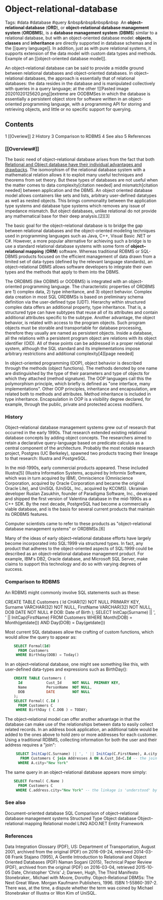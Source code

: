 # Object-relational-database
Tags: #data #database #query 
&nbsp&nbsp&nbsp&nbsp&nbsp;  An **object–relational database** (**ORD**), or **object–relational database management system** (**ORDBMS**), 
is a **database management system** (**DBMS**) similar to a relational database, but with an object-oriented database model: **objects**, **classes** and **inheritance** are directly supported in database schemas and in the [[query language]]. In addition, just as with pure relational systems, it supports extension of the data model with custom data types and methods.
Example of an [[object-oriented database model]]. 

An object–relational database can be said to provide a middle ground between relational databases and object-oriented databases. In object–relational databases, the approach is essentially that of relational databases: the data resides in the database and is manipulated collectively with queries in a query language; at the other ![[Pasted image 20201020125620.png]]extreme are OODBMSes in which the database is essentially a persistent object store for software written in an object-oriented programming language, with a programming API for storing and retrieving objects, and little or no specific support for querying.

## Contents

   1 [[Overiew]]
   2 History
   3 Comparison to RDBMS
   4 See also
   5 References

### [[Overview#]]

The basic need of object–relational database arises from the fact that both <u>Relational and Object database have their individual advantages and drawbacks</u>. The isomorphism of the relational database system with a mathematical relation allows it to exploit many useful techniques and theorems from set theory. But these types of databases are not useful when the matter comes to data complexity[citation needed] and mismatch[citation needed] between application and the DBMS. An object oriented database model allows containers like sets and lists, arbitrary user-defined datatypes as well as nested objects. This brings commonality between the application type systems and database type systems which removes any issue of impedance mismatch. But object databases, unlike relational do not provide any mathematical base for their deep analysis.[2][3]

The basic goal for the object–relational database is to bridge the gap between relational databases and the object-oriented modeling techniques used in programming languages such as Java, C++, Visual Basic .NET or C#. However, a more popular alternative for achieving such a bridge is to use a standard relational database systems with some form of **object–relational mapping** (**ORM**) software. Whereas traditional RDBMS or SQL-DBMS products focused on the efficient management of data drawn from a limited set of data-types (defined by the relevant language standards), an object–relational DBMS allows software developers to integrate their own types and the methods that apply to them into the DBMS.

The ORDBMS (like ODBMS or OODBMS) is integrated with an object-oriented programming language. The characteristic properties of ORDBMS are 1) complex data, 2) type inheritance, and 3) object behavior. Complex data creation in most SQL ORDBMSs is based on preliminary schema definition via the user-defined type (UDT). Hierarchy within structured complex data offers an additional property, type inheritance. That is, a structured type can have subtypes that reuse all of its attributes and contain additional attributes specific to the subtype. Another advantage, the object behavior, is related with access to the program objects. Such program objects must be storable and transportable for database processing, therefore they usually are named as persistent objects. Inside a database, all the relations with a persistent program object are relations with its object identifier (OID). All of these points can be addressed in a proper relational system, although the SQL standard and its implementations impose arbitrary restrictions and additional complexity[4][page needed]

In object-oriented programming (OOP), object behavior is described through the methods (object functions). The methods denoted by one name are distinguished by the type of their parameters and type of objects for which they attached (method signature). The OOP languages call this the polymorphism principle, which briefly is defined as "one interface, many implementations". Other OOP principles, inheritance and encapsulation, are related both to methods and attributes. Method inheritance is included in type inheritance. Encapsulation in OOP is a visibility degree declared, for example, through the public, private and protected access modifiers.

### History

Object–relational database management systems grew out of research that occurred in the early 1990s. That research extended existing relational database concepts by adding object concepts. The researchers aimed to retain a declarative query-language based on predicate calculus as a central component of the architecture. Probably the most notable research project, Postgres (UC Berkeley), spawned two products tracing their lineage to that research: Illustra and PostgreSQL.

In the mid-1990s, early commercial products appeared. These included Illustra[5] (Illustra Information Systems, acquired by Informix Software, which was in turn acquired by IBM), Omniscience (Omniscience Corporation, acquired by Oracle Corporation and became the original Oracle Lite), and UniSQL (UniSQL, Inc., acquired by KCOMS). Ukrainian developer Ruslan Zasukhin, founder of Paradigma Software, Inc., developed and shipped the first version of Valentina database in the mid-1990s as a C++ SDK. By the next decade, PostgreSQL had become a commercially viable database, and is the basis for several current products that maintain its ORDBMS features.

Computer scientists came to refer to these products as "object–relational database management systems" or ORDBMSs.[6]

Many of the ideas of early object–relational database efforts have largely become incorporated into SQL:1999 via structured types. In fact, any product that adheres to the object-oriented aspects of SQL:1999 could be described as an object–relational database management product. For example, IBM's DB2, Oracle database, and Microsoft SQL Server, make claims to support this technology and do so with varying degrees of success.

### Comparison to RDBMS

An RDBMS might commonly involve SQL statements such as these:

   CREATE TABLE Customers  (
       Id          CHAR(12)    NOT NULL PRIMARY KEY,
       Surname     VARCHAR(32) NOT NULL,
       FirstName   VARCHAR(32) NOT NULL,
       DOB         DATE        NOT NULL   # DOB: Date of Birth
    );
    SELECT InitCap(Surname) || ', ' || InitCap(FirstName)
      FROM Customers
     WHERE Month(DOB) = Month(getdate())
       AND Day(DOB) = Day(getdate())

Most current SQL databases allow the crafting of custom functions, which would allow the query to appear as:
```SQL
    SELECT Formal(Id)
      FROM Customers
     WHERE Birthday(DOB) = Today()
```
In an object–relational database, one might see something like this, with user-defined data-types and expressions such as BirthDay():
```SQL
    CREATE TABLE Customers (
      Id           Cust_Id     NOT NULL  PRIMARY KEY,
      Name         PersonName  NOT NULL,
      DOB          DATE        NOT NULL
    );
    SELECT Formal( C.Id )
      FROM Customers C
     WHERE BirthDay ( C.DOB ) = TODAY;
```
The object–relational model can offer another advantage in that the database can make use of the relationships between data to easily collect related records. In an address book application, an additional table would be added to the ones above to hold zero or more addresses for each customer. Using a traditional RDBMS, collecting information for both the user and their address requires a "join":
```SQL
     SELECT InitCap(C.Surname) || ', ' || InitCap(C.FirstName), A.city
       FROM Customers C join Addresses A ON A.Cust_Id=C.Id -- the join
      WHERE A.city="New York"
```
The same query in an object–relational database appears more simply:
```SQL
    SELECT Formal( C.Name )
      FROM Customers C
     WHERE C.address.city="New York" -- the linkage is 'understood' by the ORDB
```
### See also
    
   Document-oriented database
    SQL
    Comparison of object–relational database management systems
    Structured Type
    Object database
    Object–relational mapping
    Relational model
    LINQ
    ADO.NET Entity Framework
    
  ###  References

Data Integration Glossary (PDF), US: Department of Transportation, August 2001, archived from the original (PDF) on 2016-09-24, retrieved 2014-03-08
Frank Stajano (1995), A Gentle Introduction to Relational and Object Oriented Databases (PDF)
Naman Sogani (2015), Technical Paper Review (PDF), archived from the original (PDF) on 2016-03-04, retrieved 2015-10-05
Date, Christopher ‘Chris’ J; Darwen, Hugh, The Third Manifesto
Stonebraker,. Michael with Moore, Dorothy. Object–Relational DBMSs: The Next Great Wave. Morgan Kaufmann Publishers, 1996. ISBN 1-55860-397-2.
There was, at the time, a dispute whether the term was coined by Michael Stonebraker of Illustra or Won Kim of UniSQL.